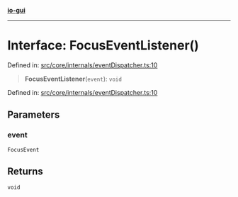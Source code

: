 [**io-gui**](../README.md)

***

# Interface: FocusEventListener()

Defined in: [src/core/internals/eventDispatcher.ts:10](https://github.com/io-gui/io/blob/main/src/core/internals/eventDispatcher.ts#L10)

> **FocusEventListener**(`event`): `void`

Defined in: [src/core/internals/eventDispatcher.ts:10](https://github.com/io-gui/io/blob/main/src/core/internals/eventDispatcher.ts#L10)

## Parameters

### event

`FocusEvent`

## Returns

`void`
